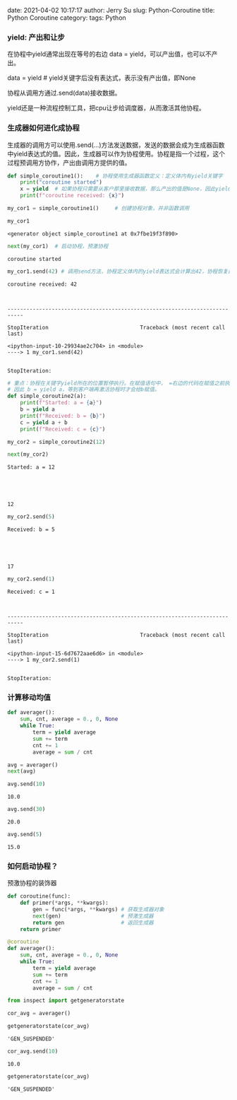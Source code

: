 date: 2021-04-02 10:17:17
author: Jerry Su
slug: Python-Coroutine
title: Python Coroutine
category: 
tags: Python

### **yield**: 产出和让步

在协程中yield通常出现在等号的右边 data = yield，可以产出值，也可以不产出。

data = yield # yield关键字后没有表达式，表示没有产出值，即None

协程从调用方通过.send(data)接收数据。

yield还是一种流程控制工具，把cpu让步给调度器，从而激活其他协程。

### 生成器如何进化成协程

生成器的调用方可以使用.send(...)方法发送数据，发送的数据会成为生成器函数中yield表达式的值。因此，生成器可以作为协程使用。协程是指一个过程，这个过程预调用方协作，产出由调用方提供的值。



```python
def simple_coroutine1():    # 协程使用生成器函数定义：定义体内有yield关键字
    print("coroutine started")
    x = yield  # 如果协程只需要从客户那里接收数据，那么产出的值是None，因此yield右边没有表达式。
    print(f"coroutine received: {x}")
```


```python
my_cor1 = simple_coroutine1()     # 创建协程对象，并非函数调用
```


```python
my_cor1
```




    <generator object simple_coroutine1 at 0x7fbe19f3f890>




```python
next(my_cor1)  # 启动协程，预激协程
```

    coroutine started



```python
my_cor1.send(42) # 调用send方法，协程定义体内的yield表达式会计算出42，协程恢复运行到下一个yield表达式。
```

    coroutine received: 42



    ---------------------------------------------------------------------------

    StopIteration                             Traceback (most recent call last)

    <ipython-input-10-29934ae2c704> in <module>
    ----> 1 my_cor1.send(42)
    

    StopIteration: 





```python
# 重点：协程在关键字yield所在的位置暂停执行。在赋值语句中， =右边的代码在赋值之前执行。
# 因此 b = yield a，等到客户端再激活协程时才会给b赋值。
def simple_coroutine2(a):
    print(f"Started: a = {a}")
    b = yield a
    print(f"Received: b = {b}")
    c = yield a + b
    print(f"Received: c = {c}")
```


```python
my_cor2 = simple_coroutine2(12)
```


```python
next(my_cor2)
```

    Started: a = 12





    12




```python
my_cor2.send(5)
```

    Received: b = 5





    17




```python
my_cor2.send(1)
```

    Received: c = 1



    ---------------------------------------------------------------------------

    StopIteration                             Traceback (most recent call last)

    <ipython-input-15-6d7672aae6d6> in <module>
    ----> 1 my_cor2.send(1)
    

    StopIteration: 


### 计算移动均值


```python
def averager():
    sum, cnt, average = 0., 0, None
    while True:
        term = yield average
        sum += term
        cnt += 1
        average = sum / cnt
```


```python
avg = averager()   
next(avg)  
```


```python
avg.send(10)
```




    10.0




```python
avg.send(30)
```




    20.0




```python
avg.send(5)
```




    15.0



### 如何启动协程？

预激协程的装饰器


```python
def coroutine(func):
    def primer(*args, **kwargs):
        gen = func(*args, **kwargs) # 获取生成器对象
        next(gen)                   # 预激生成器
        return gen                  # 返回生成器
    return primer
```


```python
@coroutine
def averager():
    sum, cnt, average = 0., 0, None
    while True:
        term = yield average
        sum += term
        cnt += 1
        average = sum / cnt
```


```python
from inspect import getgeneratorstate
```


```python
cor_avg = averager()
```


```python
getgeneratorstate(cor_avg)
```




    'GEN_SUSPENDED'




```python
cor_avg.send(10)
```




    10.0




```python
getgeneratorstate(cor_avg)
```




    'GEN_SUSPENDED'




```python

```
